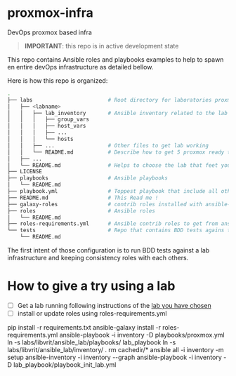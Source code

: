# proxmox-infra

DevOps proxmox based infra

> **IMPORTANT**: this repo is in active development state

This repo contains Ansible roles and playbooks examples to help to spawn en
entire devOps infrastructure as detailed bellow.

Here is how this repo is organized:

```bash
.
├── labs                        # Root directory for laboratories proxmox cluster
│   ├── <labname>
│   │   ├── lab_inventory       # Ansible inventory related to the lab
│   │   │   ├── group_vars
│   │   │   ├── host_vars
│   │   │   ├── ...
│   │   │   └── hosts
│   │   ├── ...                 # Other files to get lab working
│   │   └── README.md           # Describe how to get 5 proxmox ready to use
│   ├── ...
│   └── README.md               # Helps to choose the lab that feet your needs
├── LICENSE
├── playbooks                   # Ansible playbooks
│   └── README.md
├── playbook.yml                # Toppest playbook that include all others
├── README.md                   # This Read me !
├── galaxy-roles                # contrib roles installed with ansible-galaxy
├── roles                       # Ansible roles
│   └── README.md
├── roles-requirements.yml      # Ansible contrib roles to get from ansible galaxy
└── tests                       # Repo that contains BDD tests agains the given playbook and roles
    └── README.md
```

The first intent of those configuration is to run BDD tests against a lab
infrastructure and keeping consistency roles with each others.

# How to give a try using a lab

- [ ] Get a lab running following instructions of the [lab you have chosen](
  labs/README.md)
- [ ] install or update roles using roles-requirements.yml

pip install -r requirements.txt
ansible-galaxy install -r roles-requirements.yml
ansible-playbook -i inventory -D playbooks/proxmox.yml
ln -s labs/libvrit/ansible_lab/playbooks/ lab_playbook
ln -s labs/libvrit/ansible_lab/inventory/ .
rm cachedir/*
ansible all  -i inventory -m setup
ansible-inventory -i inventory --graph
ansible-playbook -i inventory -D lab_playbook/playbook_init_lab.yml

